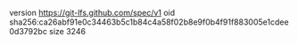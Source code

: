 version https://git-lfs.github.com/spec/v1
oid sha256:ca26abf91e0c34463b5c1b84c4a58f02b8e9f0b4f91f883005e1cdee0d3792bc
size 3246
